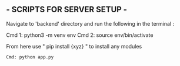 ## - SCRIPTS FOR SERVER SETUP - ##

Navigate to 'backend' directory and run the following in the terminal : 

<!-- These commands spin up a virtual environment for Python to operate in  -->

   Cmd 1:  python3 -m venv env
   Cmd 2:  source env/bin/activate

<!-- "(env)" shpuld precede your id in your terminal -->

From here use " pip install {xyz} " to install any modules

<!-- The server is ready to start -->

    Cmd: python app.py


